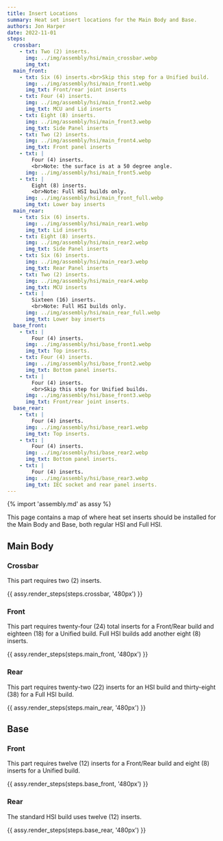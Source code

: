 ```yaml
---
title: Insert Locations
summary: Heat set insert locations for the Main Body and Base.
authors: Jon Harper
date: 2022-11-01
steps:
  crossbar:
    - txt: Two (2) inserts.
      img: ../img/assembly/hsi/main_crossbar.webp
      img_txt: 
  main_front:
    - txt: Six (6) inserts.<br>Skip this step for a Unified build.
      img: ../img/assembly/hsi/main_front1.webp
      img_txt: Front/rear joint inserts
    - txt: Four (4) inserts.
      img: ../img/assembly/hsi/main_front2.webp
      img_txt: MCU and Lid inserts
    - txt: Eight (8) inserts.
      img: ../img/assembly/hsi/main_front3.webp
      img_txt: Side Panel inserts
    - txt: Two (2) inserts.
      img: ../img/assembly/hsi/main_front4.webp
      img_txt: Front panel inserts
    - txt: |
        Four (4) inserts.
        <br>Note: the surface is at a 50 degree angle.
      img: ../img/assembly/hsi/main_front5.webp
    - txt: |
        Eight (8) inserts.
        <br>Note: Full HSI builds only.
      img: ../img/assembly/hsi/main_front_full.webp
      img_txt: Lower bay inserts
  main_rear:
    - txt: Six (6) inserts.
      img: ../img/assembly/hsi/main_rear1.webp
      img_txt: Lid inserts
    - txt: Eight (8) inserts.
      img: ../img/assembly/hsi/main_rear2.webp
      img_txt: Side Panel inserts
    - txt: Six (6) inserts.
      img: ../img/assembly/hsi/main_rear3.webp
      img_txt: Rear Panel inserts
    - txt: Two (2) inserts.
      img: ../img/assembly/hsi/main_rear4.webp
      img_txt: MCU inserts
    - txt: |
        Sixteen (16) inserts.
        <br>Note: Full HSI builds only.
      img: ../img/assembly/hsi/main_rear_full.webp
      img_txt: Lower bay inserts
  base_front:
    - txt: |
        Four (4) inserts.
      img: ../img/assembly/hsi/base_front1.webp
      img_txt: Top inserts.
    - txt: Four (4) inserts.
      img: ../img/assembly/hsi/base_front2.webp
      img_txt: Bottom panel inserts.
    - txt: |
        Four (4) inserts.
        <br>Skip this step for Unified builds.
      img: ../img/assembly/hsi/base_front3.webp
      img_txt: Front/rear joint inserts.
  base_rear:
    - txt: |
        Four (4) inserts.
      img: ../img/assembly/hsi/base_rear1.webp
      img_txt: Top inserts.
    - txt: |
        Four (4) inserts.
      img: ../img/assembly/hsi/base_rear2.webp
      img_txt: Bottom panel inserts.
    - txt: |
        Four (4) inserts.
      img: ../img/assembly/hsi/base_rear3.webp
      img_txt: IEC socket and rear panel inserts.
---
```


{% import 'assembly.md' as assy %}

This page contains a map of where heat set inserts should be installed for the Main Body and Base, both regular HSI and Full HSI.

## Main Body

### Crossbar

This part requires two (2) inserts.

{{ assy.render_steps(steps.crossbar, '480px') }}

### Front

This part requires twenty-four (24) total inserts for a Front/Rear build and eighteen (18) for a Unified build. Full HSI builds
add another eight (8) inserts.

{{ assy.render_steps(steps.main_front, '480px') }}

### Rear

This part requires twenty-two (22) inserts for an HSI build and thirty-eight (38) for a Full HSI build.

{{ assy.render_steps(steps.main_rear, '480px') }}

## Base 

### Front

This part requires twelve (12) inserts for a Front/Rear build and eight (8) inserts
for a Unified build.

{{ assy.render_steps(steps.base_front, '480px') }}

### Rear

The standard HSI build uses twelve (12) inserts.

{{ assy.render_steps(steps.base_rear, '480px') }}